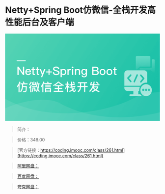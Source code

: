 # Netty+Spring Boot仿微信-全栈开发高性能后台及客户端

![img](../../assets/5fd18aab0919ab9005400304.png)

> 简介：

> 价格：348.00

> [官方链接：https://coding.imooc.com/class/261.html](https://coding.imooc.com/class/261.html)

> [阿里网盘：]()

> [百度网盘：]()

> [夸克网盘：]()
